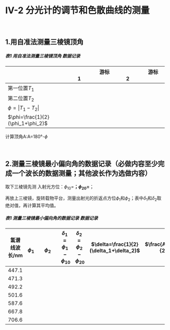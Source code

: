 # **IV-2 分光计的调节和色散曲线的测量**

&ensp;

## **1.用自准法测量三棱镜顶角**

##### 表1 用自准法测量三棱镜顶角 数据记录

|  | &emsp;&emsp;&emsp;&emsp;&emsp;游标1&emsp;&emsp;&emsp;&emsp;&emsp; | &emsp;&emsp;&emsp;&emsp;&emsp;游标2&emsp;&emsp;&emsp;&emsp;&emsp; |
| :--- | :---: | :---: |
| 第一位置$T_1$ |
| 第二位置$T_2$ |
| $\phi=\lvert T_1-T_2\rvert$ |
| $\phi=\frac{1}{2}(\phi_1+\phi_2)$ |

计算顶角A:A=180&deg;-$\phi$

&ensp;

## **2.测量三棱镜最小偏向角的数据记录（必做内容至少完成一个波长的数据测量；其他波长作为选做内容）**

取下三棱镜先测 入射光方位：$\phi_{10}=$________；$\phi_{20}=$________；

再放上三棱镜，旋转载物平台，测量出射光的折返点方位$\phi_1$和$\phi_2$；表中$\delta_1$和$\delta_2$取绝对值，再计算其平均值。

##### 表1 测量三棱镜最小偏向角的数据记录 数据记录

| 氢谱线波长/nm | &emsp;$\phi_1$&emsp; | &emsp;$\phi_2$&emsp; | $\delta_1=\phi_1-\phi_{10}$ | $\delta_2=\phi_2-\phi_{20}$ | $\delta=\frac{1}{2}(\delta_1+\delta_2)$ | $\frac{A+\delta}{2}$ | $n=\frac{sin\frac{A+\delta}{2}l}{sin\frac{A}{2}}$ |
| :---: | :---: | :---: | :---: | :---: | :---: | :---: | :---: |
| 447.1 |
| 471.3 |
| 492.2 |
| 501.6 |
| 587.6 |
| 667.8 |
| 706.6 |